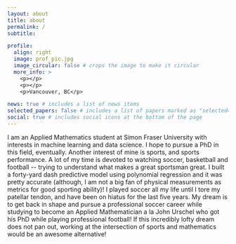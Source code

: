 ```yaml
---
layout: about
title: about
permalink: /
subtitle: 

profile:
  align: right
  image: prof_pic.jpg
  image_circular: false # crops the image to make it circular
  more_info: >
    <p></p>
    <p></p>
    <p>Vancouver, BC</p>

news: true # includes a list of news items
selected_papers: false # includes a list of papers marked as "selected={true}"
social: true # includes social icons at the bottom of the page
---
```


I am an Applied Mathematics student at Simon Fraser University with interests in machine learning and data science. I hope to pursue a PhD in this field, eventually. Another interest of mine is sports, and sports performance. A lot of my time is devoted to watching soccer, basketball and football -- trying to understand what makes a great sportsman great. I built a forty-yard dash predictive model using polynomial regression and it was pretty accurate (although, I am not a big fan of physical measurements as metrics for good sporting ability)! I played soccer all my life until I tore my patellar tendon, and have been on hiatus for the last five years. My dream is to get back in shape and pursue a professional soccer career while studying to become an Applied Mathematician a la John Urschel who got his PhD while playing professional football! If this incredibly lofty dream does not pan out, working at the intersection of sports and mathematics would be an awesome alternative!
